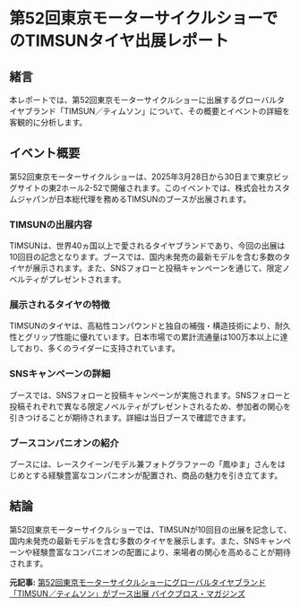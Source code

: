 # 第52回東京モーターサイクルショーでのTIMSUNタイヤ出展レポート

## 緒言

本レポートでは、第52回東京モーターサイクルショーに出展するグローバルタイヤブランド「TIMSUN／ティムソン」について、その概要とイベントの詳細を客観的に分析します。

## イベント概要

第52回東京モーターサイクルショーは、2025年3月28日から30日まで東京ビッグサイトの東2ホール2-52で開催されます。このイベントでは、株式会社カスタムジャパンが日本総代理を務めるTIMSUNのブースが出展されます。

### TIMSUNの出展内容

TIMSUNは、世界40ヵ国以上で愛されるタイヤブランドであり、今回の出展は10回目の記念となります。ブースでは、国内未発売の最新モデルを含む多数のタイヤが展示されます。また、SNSフォローと投稿キャンペーンを通じて、限定ノベルティがプレゼントされます。

### 展示されるタイヤの特徴

TIMSUNのタイヤは、高粘性コンパウンドと独自の補強・構造技術により、耐久性とグリップ性能に優れています。日本市場での累計流通量は100万本以上に達しており、多くのライダーに支持されています。

### SNSキャンペーンの詳細

ブースでは、SNSフォローと投稿キャンペーンが実施されます。SNSフォローと投稿それぞれで異なる限定ノベルティがプレゼントされるため、参加者の関心を引きつけることが期待されます。詳細は当日ブースで確認できます。

### ブースコンパニオンの紹介

ブースには、レースクイーン/モデル兼フォトグラファーの「鳳ゆま」さんをはじめとする経験豊富なコンパニオンが配置され、商品の魅力を引き立てます。

## 結論

第52回東京モーターサイクルショーでは、TIMSUNが10回目の出展を記念して、国内未発売の最新モデルを含む多数のタイヤを展示します。また、SNSキャンペーンや経験豊富なコンパニオンの配置により、来場者の関心を高めることが期待されます。

**元記事:** [第52回東京モーターサイクルショーにグローバルタイヤブランド「TIMSUN／ティムソン」がブース出展 バイクブロス・マガジンズ](https://news.bikebros.co.jp/event/news20250327-05/)